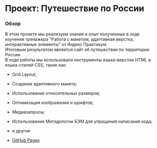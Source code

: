 # Проект: Путешествие по России

### Обзор
В этом проекте мы реализуем знания и опыт полученные в ходе изучения тренажера "Работа с макетом, адаптивная верстка, интерактивные элементы" от Яндекс Практикум\
Итоговым результатом является сайт об путешествии по территории России.\
В ходе работы мы использовали инструменты языка-верстки HTML и языка-стилей CSS, такие как:<br>
* Grid Layout;
* Создание адаптивного макета;
* Использование относительных размеров;
* Оптимизация изображения и шрифтов;
* Медиазапросы;
* Использование Методологии БЭМ для упращения написания кода;
* и другие

* [GitHub Pages](https://danieshah.github.io/russian-travel/)
